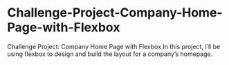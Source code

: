 # Challenge-Project-Company-Home-Page-with-Flexbox
Challenge Project: Company Home Page with Flexbox 
In this project, I’ll be using flexbox to design and build the layout for a company’s homepage.
